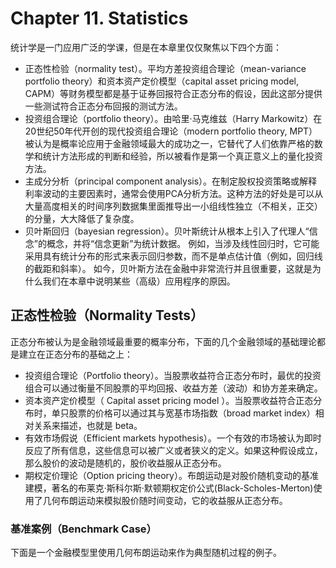 # Chapter 11. Statistics

统计学是一门应用广泛的学课，但是在本章里仅仅聚焦以下四个方面：

- 正态性检验（normality test）。平均方差投资组合理论（mean-variance portfolio theory）和资本资产定价模型（capital asset pricing model, CAPM）等财务模型都是基于证券回报符合正态分布的假设，因此这部分提供一些测试符合正态分布回报的测试方法。
- 投资组合理论（portfolio theory）。由哈里·马克维兹（Harry Markowitz）在20世纪50年代开创的现代投资组合理论（modern portfolio theory, MPT）被认为是概率论应用于金融领域最大的成功之一，它替代了人们依靠严格的数学和统计方法形成的判断和经验，所以被看作是第一个真正意义上的量化投资方法。
- 主成分分析（principal component analysis）。在制定股权投资策略或解释利率波动的主要因素时，通常会使用PCA分析方法。这种方法的好处是可以从大量高度相关的时间序列数据集里面推导出一小组线性独立（不相关，正交）的分量，大大降低了复杂度。
- 贝叶斯回归（bayesian regression）。贝叶斯统计从根本上引入了代理人“信念”的概念，并将“信念更新”为统计数据。 例如，当涉及线性回归时，它可能采用具有统计分布的形式来表示回归参数，而不是单点估计值（例如，回归线的截距和斜率）。 如今，贝叶斯方法在金融中非常流行并且很重要，这就是为什么我们在本章中说明某些（高级）应用程序的原因。

## 正态性检验（Normality Tests）

正态分布被认为是金融领域最重要的概率分布，下面的几个金融领域的基础理论都是建立在正态分布的基础之上：

- 投资组合理论（Portfolio theory）。当股票收益符合正态分布时，最优的投资组合可以通过衡量不同股票的平均回报、收益方差（波动）和协方差来确定。
- 资本资产定价模型（ Capital asset pricing model ）。当股票收益符合正态分布时，单只股票的价格可以通过其与宽基市场指数（broad market index）相对关系来描述，也就是 beta。
- 有效市场假说（Efficient markets hypothesis）。一个有效的市场被认为即时反应了所有信息，这些信息可以被广义或者狭义的定义。如果这种假设成立，那么股价的波动是随机的，股价收益服从正态分布。
- 期权定价理论（Option pricing theory）。布朗运动是对股价随机变动的基准建模，著名的布莱克·斯科尔斯·默顿期权定价公式(Black-Scholes-Merton)使用了几何布朗运动来模拟股价随时间变动，它的收益服从正态分布。

### 基准案例（Benchmark Case）

下面是一个金融模型里使用几何布朗运动来作为典型随机过程的例子。

